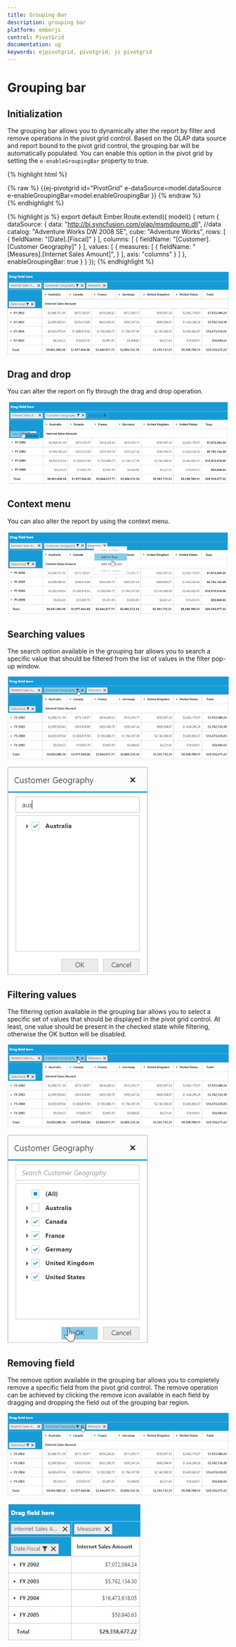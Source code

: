 ```yaml
---
title: Grouping-Bar
description: grouping bar
platform: emberjs
control: PivotGrid
documentation: ug
keywords: ejpivotgrid, pivotgrid, js pivotgrid
---
```


# Grouping bar

## Initialization 
The grouping bar allows you to dynamically alter the report by filter and remove operations in the pivot grid control. Based on the OLAP data source and report bound to the pivot grid control, the grouping bar will be automatically populated. You can enable this option in the pivot grid by setting the `e-enableGroupingBar` property to true.

{% highlight html %}
	<div class="e-control">
	{% raw %}
	{{ej-pivotgrid id="PivotGrid" e-dataSource=model.dataSource e-enableGroupingBar=model.enableGroupingBar }}
	{% endraw %}
	</div>
{% endhighlight %}

{% highlight js %}
    export default Ember.Route.extend({
        model() {
            return {
                dataSource: {
                data: "http://bi.syncfusion.com/olap/msmdpump.dll", //data
                catalog: "Adventure Works DW 2008 SE",
                cube: "Adventure Works",
                rows: [
                    {
                        fieldName: "[Date].[Fiscal]"
                    }
                ],
                columns: [
                    {
                        fieldName: "[Customer].[Customer Geography]"
                    }
                ],
                values: [
                    {
                        measures: [
                            {
                                fieldName: "[Measures].[Internet Sales Amount]",
                            }
                        ],
                        axis: "columns"
                    }
                ]
            },
            enableGroupingBar: true
           }
        }
    });
{% endhighlight %}

![](Grouping-Bar_images/olapclientgroupingbar.png)

## Drag and drop

You can alter the report on fly through the drag and drop operation.

![](Grouping-Bar_images/GBar_Olap.png)

## Context menu

You can also alter the report by using the context menu.

![](Grouping-Bar_images/CMenu_Olap.png)

## Searching values
The search option available in the grouping bar allows you to search a specific value that should be filtered from the list of values in the filter pop-up window.

![](Grouping-Bar_images/OlapClntFiltering.png)

![](Grouping-Bar_images/olapclientsearching.png)

## Filtering values
The filtering option available in the grouping bar allows you to select a specific set of values that should be displayed in the pivot grid control. At least, one value should be present in the checked state while filtering, otherwise the OK button will be disabled.

![](Grouping-Bar_images/OlapClntFiltering.png)

![](Grouping-Bar_images/olapclientfiltering.png)

## Removing field
The remove option available in the grouping bar allows you to completely remove a specific field from the pivot grid control. The remove operation can be achieved by clicking the remove icon available in each field by dragging and dropping the field out of the grouping bar region.

![](Grouping-Bar_images/Olapclientremove.png)

![](Grouping-Bar_images/OlapAFRemoving.png)


